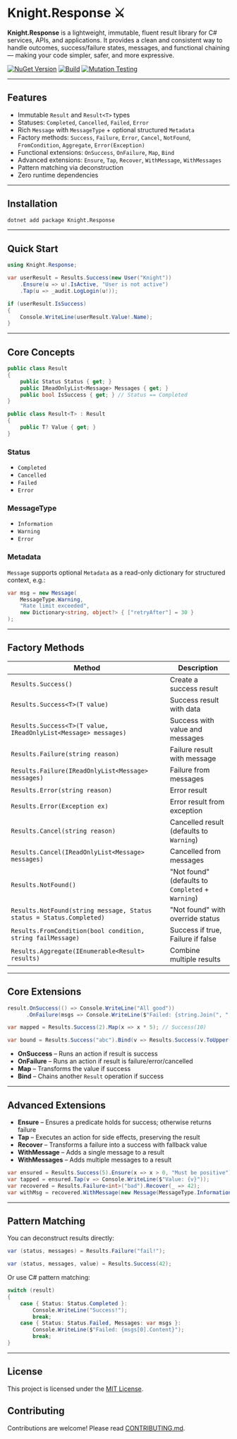 # Knight.Response ⚔️

**Knight.Response** is a lightweight, immutable, fluent result library for C# services, APIs, and applications.
It provides a clean and consistent way to handle outcomes, success/failure states, messages, and functional chaining — making your code simpler, safer, and more expressive.

[![NuGet Version](https://img.shields.io/nuget/v/Knight.Response.svg)](https://www.nuget.org/packages/Knight.Response)
[![Build](https://github.com/your-org/Knight.Response/actions/workflows/ci.yml/badge.svg)](https://github.com/your-org/Knight.Response/actions)
[![Mutation Testing](https://img.shields.io/badge/mutation%20coverage-100%25-brightgreen)](./reports/mutation/index.html)

---

## Features

* Immutable `Result` and `Result<T>` types
* Statuses: `Completed`, `Cancelled`, `Failed`, `Error`
* Rich `Message` with `MessageType` + optional structured `Metadata`
* Factory methods: `Success`, `Failure`, `Error`, `Cancel`, `NotFound`, `FromCondition`, `Aggregate`, `Error(Exception)`
* Functional extensions: `OnSuccess`, `OnFailure`, `Map`, `Bind`
* Advanced extensions: `Ensure`, `Tap`, `Recover`, `WithMessage`, `WithMessages`
* Pattern matching via deconstruction
* Zero runtime dependencies

---

## Installation

```bash
dotnet add package Knight.Response
```

---

## Quick Start

```csharp
using Knight.Response;

var userResult = Results.Success(new User("Knight"))
    .Ensure(u => u!.IsActive, "User is not active")
    .Tap(u => _audit.LogLogin(u!));

if (userResult.IsSuccess)
{
    Console.WriteLine(userResult.Value!.Name);
}
```

---

## Core Concepts

```csharp
public class Result
{
    public Status Status { get; }
    public IReadOnlyList<Message> Messages { get; }
    public bool IsSuccess { get; } // Status == Completed
}

public class Result<T> : Result
{
    public T? Value { get; }
}
```

### Status

* `Completed`
* `Cancelled`
* `Failed`
* `Error`

### MessageType

* `Information`
* `Warning`
* `Error`

### Metadata

`Message` supports optional `Metadata` as a read-only dictionary for structured context, e.g.:

```csharp
var msg = new Message(
    MessageType.Warning,
    "Rate limit exceeded",
    new Dictionary<string, object?> { ["retryAfter"] = 30 }
);
```

---

## Factory Methods

| Method                                                               | Description                                       |
| -------------------------------------------------------------------- | ------------------------------------------------- |
| `Results.Success()`                                                  | Create a success result                           |
| `Results.Success<T>(T value)`                                        | Success result with data                          |
| `Results.Success<T>(T value, IReadOnlyList<Message> messages)`       | Success with value and messages                   |
| `Results.Failure(string reason)`                                     | Failure result with message                       |
| `Results.Failure(IReadOnlyList<Message> messages)`                   | Failure from messages                             |
| `Results.Error(string reason)`                                       | Error result                                      |
| `Results.Error(Exception ex)`                                        | Error result from exception                       |
| `Results.Cancel(string reason)`                                      | Cancelled result (defaults to `Warning`)          |
| `Results.Cancel(IReadOnlyList<Message> messages)`                    | Cancelled from messages                           |
| `Results.NotFound()`                                                 | "Not found" (defaults to `Completed` + `Warning`) |
| `Results.NotFound(string message, Status status = Status.Completed)` | "Not found" with override status                  |
| `Results.FromCondition(bool condition, string failMessage)`          | Success if true, Failure if false                 |
| `Results.Aggregate(IEnumerable<Result> results)`                     | Combine multiple results                          |

---

## Core Extensions

```csharp
result.OnSuccess(() => Console.WriteLine("All good"))
      .OnFailure(msgs => Console.WriteLine($"Failed: {string.Join(", ", msgs.Select(m => m.Content))}"));

var mapped = Results.Success(2).Map(x => x * 5); // Success(10)

var bound = Results.Success("abc").Bind(v => Results.Success(v.ToUpper()));
```

* **OnSuccess** – Runs an action if result is success
* **OnFailure** – Runs an action if result is failure/error/cancelled
* **Map** – Transforms the value if success
* **Bind** – Chains another `Result` operation if success

---

## Advanced Extensions

* **Ensure** – Ensures a predicate holds for success; otherwise returns failure
* **Tap** – Executes an action for side effects, preserving the result
* **Recover** – Transforms a failure into a success with fallback value
* **WithMessage** – Adds a single message to a result
* **WithMessages** – Adds multiple messages to a result

```csharp
var ensured = Results.Success(5).Ensure(x => x > 0, "Must be positive");
var tapped = ensured.Tap(v => Console.WriteLine($"Value: {v}"));
var recovered = Results.Failure<int>("bad").Recover(_ => 42);
var withMsg = recovered.WithMessage(new Message(MessageType.Information, "Recovered with default"));
```

---

## Pattern Matching

You can deconstruct results directly:

```csharp
var (status, messages) = Results.Failure("fail!");

var (status, messages, value) = Results.Success(42);
```

Or use C# pattern matching:

```csharp
switch (result)
{
    case { Status: Status.Completed }:
        Console.WriteLine("Success!");
        break;
    case { Status: Status.Failed, Messages: var msgs }:
        Console.WriteLine($"Failed: {msgs[0].Content}");
        break;
}
```

---

## License

This project is licensed under the [MIT License](./LICENSE).

## Contributing

Contributions are welcome! Please read [CONTRIBUTING.md](./CONTRIBUTING.md).
